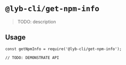 # `@lyb-cli/get-npm-info`

> TODO: description

## Usage

```
const getNpmInfo = require('@lyb-cli/get-npm-info');

// TODO: DEMONSTRATE API
```
